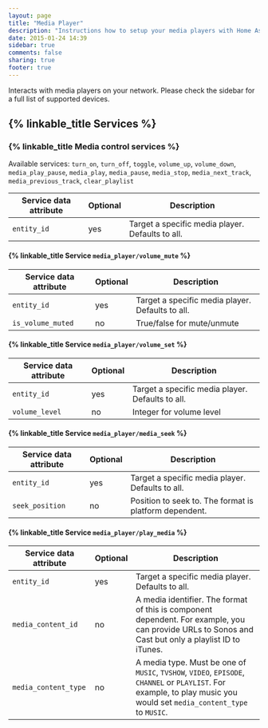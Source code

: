 ```yaml
---
layout: page
title: "Media Player"
description: "Instructions how to setup your media players with Home Assistant."
date: 2015-01-24 14:39
sidebar: true
comments: false
sharing: true
footer: true
---
```


Interacts with media players on your network. Please check the sidebar for a full list of supported devices.

## {% linkable_title Services %}

### {% linkable_title Media control services %}
Available services: `turn_on`, `turn_off`, `toggle`, `volume_up`, `volume_down`, `media_play_pause`, `media_play`, `media_pause`, `media_stop`, `media_next_track`, `media_previous_track`, `clear_playlist`

| Service data attribute | Optional | Description |
| ---------------------- | -------- | ----------- |
| `entity_id`            |      yes | Target a specific media player. Defaults to all.

#### {% linkable_title Service `media_player/volume_mute` %}

| Service data attribute | Optional | Description                                      |
|------------------------|----------|--------------------------------------------------|
| `entity_id`            | yes      | Target a specific media player. Defaults to all. |
| `is_volume_muted`      | no       | True/false for mute/unmute                       |

#### {% linkable_title Service `media_player/volume_set` %}

| Service data attribute | Optional | Description                                      |
|------------------------|----------|--------------------------------------------------|
| `entity_id`            | yes      | Target a specific media player. Defaults to all. |
| `volume_level`         | no       | Integer for volume level                         |

#### {% linkable_title Service `media_player/media_seek` %}

| Service data attribute | Optional | Description                                            |
|------------------------|----------|--------------------------------------------------------|
| `entity_id`            | yes      | Target a specific media player. Defaults to all.       |
| `seek_position`        | no       | Position to seek to. The format is platform dependent. |

#### {% linkable_title Service `media_player/play_media` %}

| Service data attribute          | Optional | Description |
| ------------------------------- | -------- | ----------- |
| `entity_id`                     |      yes | Target a specific media player. Defaults to all.
| `media_content_id`              |       no | A media identifier. The format of this is component dependent. For example, you can provide URLs to Sonos and Cast but only a playlist ID to iTunes.
| `media_content_type`            |       no | A media type. Must be one of `MUSIC`, `TVSHOW`, `VIDEO`, `EPISODE`, `CHANNEL` or `PLAYLIST`. For example, to play music you would set `media_content_type` to `MUSIC`.

